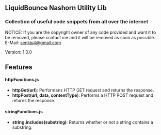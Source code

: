 ## LiquidBounce Nashorn Utility Lib
### Collection of useful code snippets from all over the internet

NOTICE: If you are the copyright owner of any code provided and want it to be removed, please contact me and it will be removed as soon as possible. E-Mail: senkju4@gmail.com

Version: 1.0.0

## Features
#### httpFunctions.js
* **httpGet(url)**: Performans HTTP GET request and returns the response.
* **httpPost(url, data, contentType)**: Performs a HTTP POST request and returns the response.

#### stringFunctions.js
* **string.includes(substring)**: Returns whether or not a string contains a substring.
